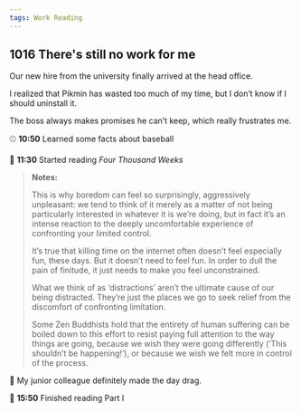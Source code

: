 ```yaml
---
tags: Work Reading
---
```


## 1016 There's still no work for me

Our new hire from the university finally arrived at the head office.

I realized that Pikmin has wasted too much of my time, but I don’t know if I should uninstall it.

The boss always makes promises he can’t keep, which really frustrates me.

⚾ **10:50** Learned some facts about baseball

📖 **11:30** Started reading *Four Thousand Weeks* 

>**Notes:**
>
>This is why boredom can feel so surprisingly, aggressively unpleasant: we tend to think of it merely as a matter of not being particularly interested in whatever it is we’re doing, but in fact it’s an intense reaction to the deeply uncomfortable experience of confronting your limited control.
>
>It’s true that killing time on the internet often doesn’t feel especially fun, these days. But it doesn’t need to feel fun. In order to dull the pain of finitude, it just needs to make you feel unconstrained.
>
>What we think of as ‘distractions’ aren’t the ultimate cause of our being distracted. They’re just the places we go to seek relief from the discomfort of confronting limitation.
>
>Some Zen Buddhists hold that the entirety of human suffering can be boiled down to this effort to resist paying full attention to the way things are going, because we wish they were going differently (‘This shouldn’t be happening!’), or because we wish we felt more in control of the process.

👧 My junior colleague definitely made the day drag.

📖 **15:50** Finished reading Part Ⅰ

